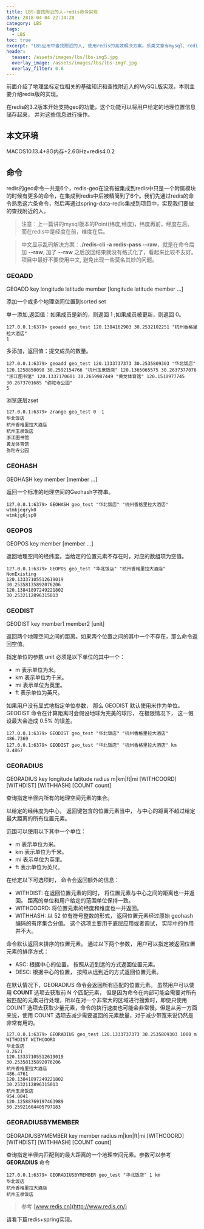 ```yaml
---
title: LBS-查找附近的人-redis命令实现
date: 2018-04-04 22:14:28
category: LBS
tags:
  - LBS
toc: true
excerpt: "LBS应用中查找附近的人, 使用redis的高效解决方案。系类文章有mysql、redis和mongodb三种解决方案，方便读者自由选择。"
header:
  teaser: /assets/images/lbs/lbs-img5.jpg
  overlay_image: /assets/images/lbs/lbs-img7.jpg
  overlay_filter: 0.6
---
```


前面介绍了地理坐标定位相关的基础知识和查找附近人的MySQL版实现，本则主要介绍redis版的实现。

在redis的3.2版本开始支持geo的功能，这个功能可以将用户给定的地理位置信息储存起来， 并对这些信息进行操作。

## 本文环境

MACOS10.13.4+8G内存+2.6GHz+redis4.0.2

## 命令

redis的geo命令一共是6个，redis-geo在没有被集成到redis中只是一个附属模块的时候有更多的命令，在集成到redis中后被精简到了6个。我们先通过redis的命令熟悉这六条命令，然后再通过spring-data-redis集成到项目中，实现我们要做的查找附近的人。

> 注意：上一篇讲的mysql版本的Point(纬度,经度)，纬度再前，经度在后。而在redis中是经度在前，维度在后。

> 中文显示乱码解决方案：**./redis-cli -a redis-pass --raw**，就是在命令后加 **--raw**, 加了 **--raw** 之后放回结果就没有格式化了，看起来比较不友好。项目中最好不要使用中文, 避免出现一些莫名其妙的问题。

### GEOADD

GEOADD key longitude latitude member [longitude latitude member ...]

添加一个或多个地理空间位置到sorted set

单一添加,返回值：如果成员是新的，则返回 1 ;如果成员被更新，则返回 0。

```shell
127.0.0.1:6379> geoadd geo_test 120.1384162903 30.2532102251 "杭州香格里拉大酒店"
1
```

多添加，返回值：提交成员的数量。

```shell
127.0.0.1:6379> geoadd geo_test 120.1333737373 30.2535809303 "华北饭店" 120.1258850098 30.2592154766 "杭州玉泉饭店" 120.1365065575 30.2637377076 "浙江图书馆" 120.1337170601 30.2659987449 "黄龙体育馆" 120.1510977745 30.2673701685 "弥陀寺公园"
5
```

浏览底层zset

```shell
127.0.0.1:6379> zrange geo_test 0 -1
华北饭店
杭州香格里拉大酒店
杭州玉泉饭店
浙江图书馆
黄龙体育馆
弥陀寺公园
```

### GEOHASH

GEOHASH key member [member ...]

返回一个标准的地理空间的Geohash字符串。

```shell
127.0.0.1:6379> GEOHASH geo_test "华北饭店" "杭州香格里拉大酒店"
wtmkjeqryk0
wtmkjg6jsp0
```

### GEOPOS

GEOPOS key member [member ...]

返回地理空间的经纬度。当给定的位置元素不存在时，对应的数组项为空值。

```shell
127.0.0.1:6379> GEOPOS geo_test "华北饭店" "杭州香格里拉大酒店" NonExisting
120.13337105512619019
30.25358135892076206
120.13841897249221802
30.2532112896315013

```

### GEODIST

GEODIST key member1 member2 [unit]

返回两个地理空间之间的距离。如果两个位置之间的其中一个不存在，那么命令返回空值。

指定单位的参数 unit 必须是以下单位的其中一个：

* m 表示单位为米。
* km 表示单位为千米。
* mi 表示单位为英里。
* ft 表示单位为英尺。

如果用户没有显式地指定单位参数， 那么 GEODIST 默认使用米作为单位。
GEODIST 命令在计算距离时会假设地球为完美的球形， 在极限情况下， 这一假设最大会造成 0.5% 的误差。

```shell
127.0.0.1:6379> GEODIST geo_test "华北饭店" "杭州香格里拉大酒店"
486.7369
127.0.0.1:6379> GEODIST geo_test "华北饭店" "杭州香格里拉大酒店" km
0.4867
```

### GEORADIUS

GEORADIUS key longitude latitude radius m\|km\|ft\|mi [WITHCOORD] [WITHDIST] [WITHHASH] [COUNT count]

查询指定半径内所有的地理空间元素的集合。

以给定的经纬度为中心， 返回键包含的位置元素当中， 与中心的距离不超过给定最大距离的所有位置元素。

范围可以使用以下其中一个单位：

* m 表示单位为米。
* km 表示单位为千米。
* mi 表示单位为英里。
* ft 表示单位为英尺。

在给定以下可选项时， 命令会返回额外的信息：

* WITHDIST: 在返回位置元素的同时， 将位置元素与中心之间的距离也一并返回。 距离的单位和用户给定的范围单位保持一致。
* WITHCOORD: 将位置元素的经度和维度也一并返回。
* WITHHASH: 以 52 位有符号整数的形式， 返回位置元素经过原始 geohash 编码的有序集合分值。 这个选项主要用于底层应用或者调试， 实际中的作用并不大。

命令默认返回未排序的位置元素。 通过以下两个参数， 用户可以指定被返回位置元素的排序方式：

* ASC: 根据中心的位置， 按照从近到远的方式返回位置元素。
* DESC: 根据中心的位置， 按照从远到近的方式返回位置元素。

在默认情况下，GEORADIUS 命令会返回所有匹配的位置元素。 虽然用户可以使用 **COUNT <count>** 选项去获取前 N 个匹配元素， 但是因为命令在内部可能会需要对所有被匹配的元素进行处理，所以在对一个非常大的区域进行搜索时，即使只使用 COUNT 选项去获取少量元素，命令的执行速度也可能会非常慢。但是从另一方面来说，使用 COUNT 选项去减少需要返回的元素数量，对于减少带宽来说仍然是非常有用的。

```shell
127.0.0.1:6379> GEORADIUS geo_test 120.1333737373 30.2535809303 1000 m WITHDIST WITHCOORD
华北饭店
0.2621
120.13337105512619019
30.25358135892076206
杭州香格里拉大酒店
486.4761
120.13841897249221802
30.2532112896315013
杭州玉泉饭店
954.0041
120.12588769197463989
30.25921604405797183
```

### GEORADIUSBYMEMBER

GEORADIUSBYMEMBER key member radius m\|km\|ft\|mi [WITHCOORD] [WITHDIST] [WITHHASH] [COUNT count]

查询指定半径内匹配到的最大距离的一个地理空间元素。参数可以参考 **GEORADIUS** 命令

```shell
127.0.0.1:6379> GEORADIUSBYMEMBER geo_test "华北饭店" 1 km
华北饭店
杭州香格里拉大酒店
杭州玉泉饭店
```

> 参考 [www.redis.cn](http://www.redis.cn/)

请看下篇redis+spring实现。
